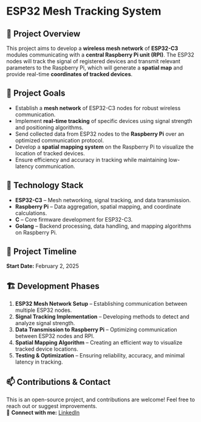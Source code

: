 # **ESP32 Mesh Tracking System**

## 📌 **Project Overview**
This project aims to develop a **wireless mesh network** of **ESP32-C3** modules communicating with a **central Raspberry Pi unit (RPI)**. The ESP32 nodes will track the signal of registered devices and transmit relevant parameters to the Raspberry Pi, which will generate a **spatial map** and provide real-time **coordinates of tracked devices**.

## 🚀 **Project Goals**
- Establish a **mesh network** of ESP32-C3 nodes for robust wireless communication.
- Implement **real-time tracking** of specific devices using signal strength and positioning algorithms.
- Send collected data from ESP32 nodes to the **Raspberry Pi** over an optimized communication protocol.
- Develop a **spatial mapping system** on the Raspberry Pi to visualize the location of tracked devices.
- Ensure efficiency and accuracy in tracking while maintaining low-latency communication.

## 🔧 **Technology Stack**
- **ESP32-C3** – Mesh networking, signal tracking, and data transmission.
- **Raspberry Pi** – Data aggregation, spatial mapping, and coordinate calculations.
- **C** – Core firmware development for ESP32-C3.
- **Golang** – Backend processing, data handling, and mapping algorithms on Raspberry Pi.

## 📅 **Project Timeline**
**Start Date:** February 2, 2025  

## 🏗 **Development Phases**
1. **ESP32 Mesh Network Setup** – Establishing communication between multiple ESP32 nodes.
2. **Signal Tracking Implementation** – Developing methods to detect and analyze signal strength.
3. **Data Transmission to Raspberry Pi** – Optimizing communication between ESP32 nodes and RPI.
4. **Spatial Mapping Algorithm** – Creating an efficient way to visualize tracked device locations.
5. **Testing & Optimization** – Ensuring reliability, accuracy, and minimal latency in tracking.

## 📫 **Contributions & Contact**
This is an open-source project, and contributions are welcome! Feel free to reach out or suggest improvements.  
🔗 **Connect with me:** [LinkedIn](https://www.linkedin.com/in/grzegorz-globisz/?locale=en_US)
